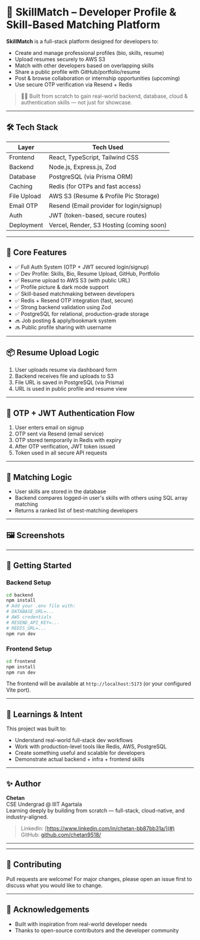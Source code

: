 # 🚀 SkillMatch – Developer Profile & Skill-Based Matching Platform

**SkillMatch** is a full-stack platform designed for developers to:

- Create and manage professional profiles (bio, skills, resume)
- Upload resumes securely to AWS S3
- Match with other developers based on overlapping skills
- Share a public profile with GitHub/portfolio/resume
- Post & browse collaboration or internship opportunities (upcoming)
- Use secure OTP verification via Resend + Redis

> 🧑‍💻 Built from scratch to gain real-world backend, database, cloud & authentication skills — not just for showcase.

---

## 🛠️ Tech Stack

| Layer       | Tech Used                                  |
|-------------|--------------------------------------------|
| Frontend    | React, TypeScript, Tailwind CSS            |
| Backend     | Node.js, Express.js, Zod                   |
| Database    | PostgreSQL (via Prisma ORM)                |
| Caching     | Redis (for OTPs and fast access)           |
| File Upload | AWS S3 (Resume & Profile Pic Storage)      |
| Email OTP   | Resend (Email provider for login/signup)   |
| Auth        | JWT (token-based, secure routes)           |
| Deployment  | Vercel, Render, S3 Hosting (coming soon)   |

---

## 🔑 Core Features

- ✅ Full Auth System (OTP + JWT secured login/signup)
- ✅ Dev Profile: Skills, Bio, Resume Upload, GitHub, Portfolio
- ✅ Resume upload to AWS S3 (with public URL)
- ✅ Profile picture & dark mode support
- ✅ Skill-based matchmaking between developers
- ✅ Redis + Resend OTP integration (fast, secure)
- ✅ Strong backend validation using Zod
- ✅ PostgreSQL for relational, production-grade storage
- 🔜 Job posting & apply/bookmark system
- 🔜 Public profile sharing with username

---

## 📦 Resume Upload Logic

1. User uploads resume via dashboard form
2. Backend receives file and uploads to S3
3. File URL is saved in PostgreSQL (via Prisma)
4. URL is used in public profile and resume view

---

## 🔐 OTP + JWT Authentication Flow

1. User enters email on signup
2. OTP sent via Resend (email service)
3. OTP stored temporarily in Redis with expiry
4. After OTP verification, JWT token issued
5. Token used in all secure API requests

---

## 🧪 Matching Logic

- User skills are stored in the database
- Backend compares logged-in user's skills with others using SQL array matching
- Returns a ranked list of best-matching developers

---

## 🖼️ Screenshots



---

## 🚀 Getting Started

### Backend Setup

```bash
cd backend
npm install
# Add your .env file with:
# DATABASE_URL=...
# AWS credentials
# RESEND_API_KEY=...
# REDIS_URL=...
npm run dev
```

### Frontend Setup

```bash
cd frontend
npm install
npm run dev
```

The frontend will be available at `http://localhost:5173` (or your configured Vite port).

---

## 🧠 Learnings & Intent

This project was built to:

- Understand real-world full-stack dev workflows
- Work with production-level tools like Redis, AWS, PostgreSQL
- Create something useful and scalable for developers
- Demonstrate actual backend + infra + frontend skills

---

## ✨ Author

**Chetan**  
CSE Undergrad @ IIIT Agartala  
Learning deeply by building from scratch — full-stack, cloud-native, and industry-aligned.

> LinkedIn: [https://www.linkedin.com/in/chetan-bb87bb31a/](#)  
> GitHub: [github.com/chetan9518/](#)

---



---

## 🤝 Contributing

Pull requests are welcome! For major changes, please open an issue first to discuss what you would like to change.

---

## 📣 Acknowledgements

- Built with inspiration from real-world developer needs
- Thanks to open-source contributors and the developer community
